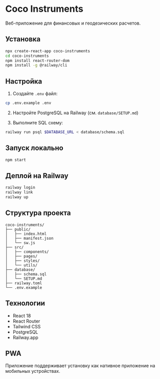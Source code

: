 # Coco Instruments

Веб-приложение для финансовых и геодезических расчетов.

## Установка

```bash
npx create-react-app coco-instruments
cd coco-instruments
npm install react-router-dom
npm install -g @railway/cli
```

## Настройка

1. Создайте `.env` файл:
```bash
cp .env.example .env
```

2. Настройте PostgreSQL на Railway (см. `database/SETUP.md`)

3. Выполните SQL схему:
```bash
railway run psql $DATABASE_URL < database/schema.sql
```

## Запуск локально

```bash
npm start
```

## Деплой на Railway

```bash
railway login
railway link
railway up
```

## Структура проекта

```
coco-instruments/
├── public/
│   ├── index.html
│   ├── manifest.json
│   └── sw.js
├── src/
│   ├── components/
│   ├── pages/
│   ├── styles/
│   └── utils/
├── database/
│   ├── schema.sql
│   └── SETUP.md
├── railway.toml
└── .env.example
```

## Технологии

- React 18
- React Router
- Tailwind CSS
- PostgreSQL
- Railway.app

## PWA

Приложение поддерживает установку как нативное приложение на мобильных устройствах.